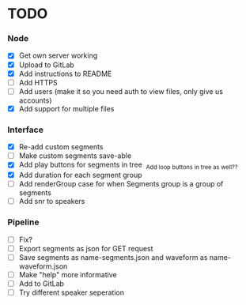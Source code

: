 # TODO


### Node
 - [x] Get own server working
 - [x] Upload to GitLab
 - [x] Add instructions to README
 - [ ] Add HTTPS
 - [ ] Add users (make it so you need auth to view files, only give us accounts)
 - [x] Add support for multiple files
### Interface
 - [x] Re-add custom segments
 - [ ] Make custom segments save-able
 - [x] Add play buttons for segments in tree  <sub>Add loop buttons in tree as well??</sub>
 - [x] Add duration for each segment group
 - [ ] Add renderGroup case for when Segments group is a group of segments
 - [ ] Add snr to speakers
### Pipeline
 - [ ] Fix?
 - [ ] Export segments as json for GET request
 - [ ] Save segments as name-segments.json and waveform as name-waveform.json
 - [ ] Make "help" more informative
 - [ ] Add to GitLab
 - [ ] Try different speaker seperation

